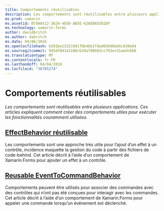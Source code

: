 ```yaml
---
title: Comportements réutilisables
description: Les comportements sont réutilisables entre plusieurs applications. Ces articles expliquent comment créer des comportements utiles pour exécuter les fonctionnalités couramment utilisées.
ms.prod: xamarin
ms.assetid: DC9AA512-3624-4EE6-AB5E-628EBA55D2DF
ms.technology: xamarin-forms
author: davidbritch
ms.author: dabritch
ms.date: 04/06/2016
ms.openlocfilehash: b391be233219d1f0b4bb1fded03696bd4c830e84
ms.sourcegitcommit: 945df041e2180cb20af08b83cc703ecd1aedc6b0
ms.translationtype: MT
ms.contentlocale: fr-FR
ms.lasthandoff: 04/04/2018
ms.locfileid: "30785274"
---
```

# <a name="reusable-behaviors"></a>Comportements réutilisables

_Les comportements sont réutilisables entre plusieurs applications. Ces articles expliquent comment créer des comportements utiles pour exécuter les fonctionnalités couramment utilisées._

## <a name="reusable-effectbehavioreffect-behaviormd"></a>[EffectBehavior réutilisable](effect-behavior.md)

Les comportements sont une approche très utile pour l’ajout d’un effet à un contrôle, incidence maquette la gestion du code à partir des fichiers de code-behind. Cet article décrit à l’aide d’un comportement de Xamarin.Forms pour ajouter un effet à un contrôle.

## <a name="reusable-eventtocommandbehaviorevent-to-command-behaviormd"></a>[Reusable EventToCommandBehavior](event-to-command-behavior.md)

Comportements peuvent être utilisés pour associer des commandes avec des contrôles qui n’ont pas été conçues pour interagir avec les commandes. Cet article décrit à l’aide d’un comportement de Xamarin.Forms pour appeler une commande lorsqu’un événement est déclenché.

